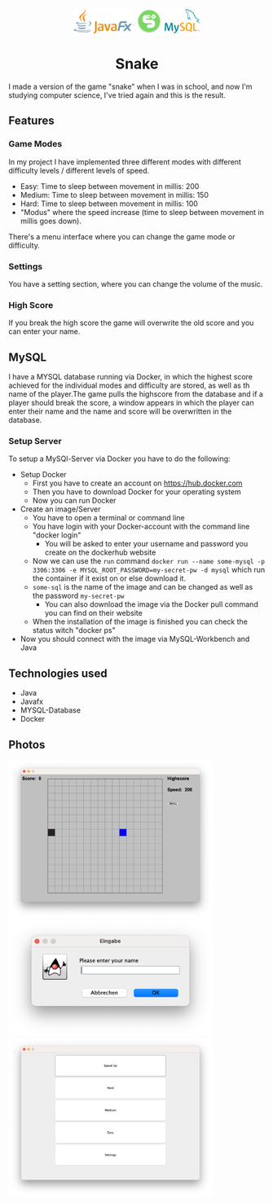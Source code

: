 <div align="center">
  <img src="img/javafx.png" height="50px" style="display: inline-block; margin-left: auto; margin-right: auto;">
  <img src="img/snake.png" height="50px" style="display: inline-block; margin-left: auto; margin-right: auto;">
  <img src="img/mysql.png" height="50px" style="display: inline-block; margin-left: auto; margin-right: auto;">

# Snake
</div>

I made a version of the game "snake" when I was in school, and now I'm studying computer science, I've tried again and this is the result.

## Features
### Game Modes
In my project I have implemented three different modes with different difficulty levels / different levels of speed.
  - Easy: Time to sleep between movement in millis: 200
  - Medium: Time to sleep between movement in millis: 150
  - Hard: Time to sleep between movement in millis: 100
  - "Modus" where the speed increase (time to sleep between movement in millis goes down).

There's a menu interface where you can change the game mode or difficulty.

### Settings
You have a setting section, where you can change the volume of the music.

### High Score
If you break the high score the game will overwrite the old score and you can enter your name.

## MySQL
I have a MYSQL database running via Docker, in which the highest score achieved for the individual modes and difficulty are stored, as well as th name of the player.The game pulls the highscore from the database and if a player should break the score, a window appears in which the player can enter their name and the name and score will be overwritten in the database.

### Setup Server
To setup a MySQl-Server via Docker you have to do the following:
- Setup Docker
  - First you have to create an account on https://hub.docker.com
  - Then you have to download Docker for your operating system
  - Now you can run Docker
- Create an image/Server
  - You have to open a terminal or command line
  - You have login with your Docker-account with the command line "docker login"
    - You will be asked to enter your username and password you create on the dockerhub website
  - Now we can use the `run` command `docker run --name some-mysql -p 3306:3306 -e MYSQL_ROOT_PASSWORD=my-secret-pw -d mysql` which run the container if it exist on or else download it.
  - `some-sql` is the name of the image and can be changed as well as the password `my-secret-pw`
    - You can also download the image via the Docker pull command you can find on their website  
  - When the installation of the image is finished you can check the status witch "docker ps"
- Now you should connect with the image via MySQL-Workbench and Java
## Technologies used
- Java
- Javafx
- MYSQL-Database
- Docker



## Photos
<img src="img/Game.png" width="400">
<img src="img/Name.png" width="400">
<img src="img/Menu.png" width="400">